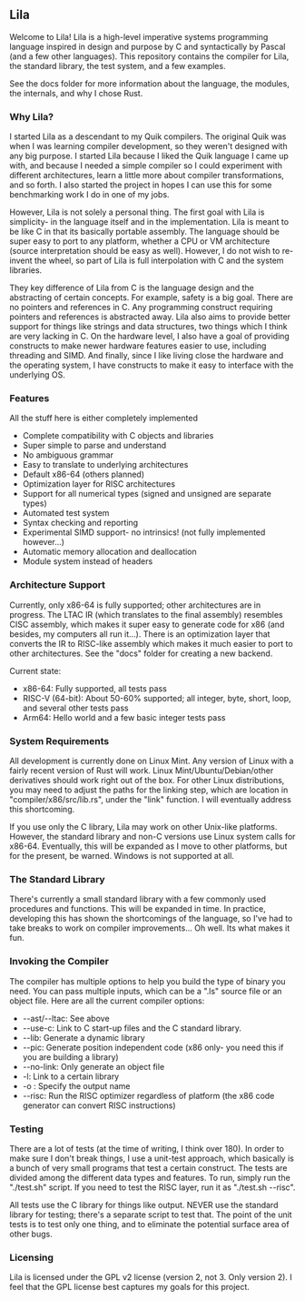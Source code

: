 ## Lila

Welcome to Lila! Lila is a high-level imperative systems programming language inspired in design and purpose by C and syntactically by Pascal (and a few other languages). This repository contains the compiler for Lila, the standard library, the test system, and a few examples.

See the docs folder for more information about the language, the modules, the internals, and why I chose Rust.

### Why Lila?

I started Lila as a descendant to my Quik compilers. The original Quik was when I was learning compiler development, so they weren't designed with any big purpose. I started Lila because I liked the Quik language I came up with, and because I needed a simple compiler so I could experiment with different architectures, learn a little more about compiler transformations, and so forth. I also started the project in hopes I can use this for some benchmarking work I do in one of my jobs.

However, Lila is not solely a personal thing. The first goal with Lila is simplicity- in the language itself and in the implementation. Lila is meant to be like C in that its basically portable assembly. The language should be super easy to port to any platform, whether a CPU or VM architecture (source interpretation should be easy as well). However, I do not wish to re-invent the wheel, so part of Lila is full interpolation with C and the system libraries.

They key difference of Lila from C is the language design and the abstracting of certain concepts. For example, safety is a big goal. There are no pointers and references in C. Any programming construct requiring pointers and references is abstracted away. Lila also aims to provide better support for things like strings and data structures, two things which I think are very lacking in C. On the hardware level, I also have a goal of providing constructs to make newer hardware features easier to use, including threading and SIMD. And finally, since I like living close the hardware and the operating system, I have constructs to make it easy to interface with the underlying OS.

### Features

All the stuff here is either completely implemented

* Complete compatibility with C objects and libraries
* Super simple to parse and understand
* No ambiguous grammar
* Easy to translate to underlying architectures
* Default x86-64 (others planned)
* Optimization layer for RISC architectures
* Support for all numerical types (signed and unsigned are separate types)
* Automated test system
* Syntax checking and reporting
* Experimental SIMD support- no intrinsics! (not fully implemented however...)
* Automatic memory allocation and deallocation
* Module system instead of headers

### Architecture Support

Currently, only x86-64 is fully supported; other architectures are in progress. The LTAC IR (which translates to the final assembly) resembles CISC assembly, which makes it super easy to generate code for x86 (and besides, my computers all run it...). There is an optimization layer that converts the IR to RISC-like assembly which makes it much easier to port to other architectures. See the "docs" folder for creating a new backend.

Current state:   

* x86-64: Fully supported, all tests pass
* RISC-V (64-bit): About 50-60% supported; all integer, byte, short, loop, and several other tests pass
* Arm64: Hello world and a few basic integer tests pass

### System Requirements

All development is currently done on Linux Mint. Any version of Linux with a fairly recent version of Rust will work. Linux Mint/Ubuntu/Debian/other derivatives should work right out of the box. For other Linux distributions, you may need to adjust the paths for the linking step, which are location in "compiler/x86/src/lib.rs", under the "link" function. I will eventually address this shortcoming.

If you use only the C library, Lila may work on other Unix-like platforms. However, the standard library and non-C versions use Linux system calls for x86-64. Eventually, this will be expanded as I move to other platforms, but for the present, be warned. Windows is not supported at all.

### The Standard Library

There's currently a small standard library with a few commonly used procedures and functions. This will be expanded in time. In practice, developing this has shown the shortcomings of the language, so I've had to take breaks to work on compiler improvements... Oh well. Its what makes it fun.

### Invoking the Compiler

The compiler has multiple options to help you build the type of binary you need. You can pass multiple inputs, which can be a ".ls" source file or an object file. Here are all the current compiler options:

* --ast/--ltac: See above
* --use-c: Link to C start-up files and the C standard library.
* --lib: Generate a dynamic library
* --pic: Generate position independent code (x86 only- you need this if you are building a library)
* --no-link: Only generate an object file
* -l<lib>: Link to a certain library
* -o <name>: Specify the output name
* --risc: Run the RISC optimizer regardless of platform (the x86 code generator can convert RISC instructions)

### Testing

There are a lot of tests (at the time of writing, I think over 180). In order to make sure I don't break things, I use a unit-test approach, which basically is a bunch of very small programs that test a certain construct. The tests are divided among the different data types and features. To run, simply run the "./test.sh" script. If you need to test the RISC layer, run it as "./test.sh --risc".

All tests use the C library for things like output. NEVER use the standard library for testing; there's a separate script to test that. The point of the unit tests is to test only one thing, and to eliminate the potential surface area of other bugs.

### Licensing

Lila is licensed under the GPL v2 license (version 2, not 3. Only version 2). I feel that the GPL license best captures my goals for this project.


